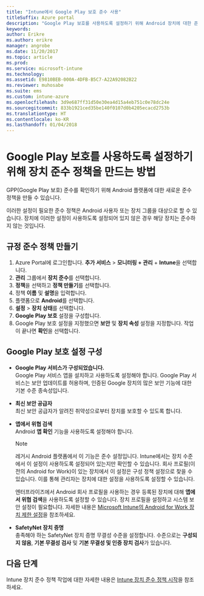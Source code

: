 ```yaml
---
title: "Intune에서 Google Play 보호 준수 사용"
titleSuffix: Azure portal
description: "Google Play 보호를 사용하도록 설정하기 위해 Android 장치에 대한 준수 정책을 만드는 방법을 알아봅니다."
keywords: 
author: Erikre
ms.author: erikre
manager: angrobe
ms.date: 11/20/2017
ms.topic: article
ms.prod: 
ms.service: microsoft-intune
ms.technology: 
ms.assetid: E9810BEB-000A-4DFB-B5C7-A22A92082B22
ms.reviewer: muhosabe
ms.suite: ems
ms.custom: intune-azure
ms.openlocfilehash: 3d9e687ff31d50e30ea4d15a4eb751c0e78dc24e
ms.sourcegitcommit: 833b1921ced35be140f0107d0b4205ecacd2753b
ms.translationtype: HT
ms.contentlocale: ko-KR
ms.lasthandoff: 01/04/2018
---
```

# <a name="how-to-create-a-device-compliance-policy-to-enable-google-play-protect"></a>Google Play 보호를 사용하도록 설정하기 위해 장치 준수 정책을 만드는 방법

GPP(Google Play 보호) 준수를 확인하기 위해 Android 플랫폼에 대한 새로운 준수 정책을 만들 수 있습니다.

이러한 설정이 필요한 준수 정책은 Android 사용자 또는 장치 그룹을 대상으로 할 수 있습니다. 장치에 이러한 설정이 사용하도록 설정되어 있지 않은 경우 해당 장치는 준수하지 않는 것입니다.

## <a name="create-a-compliance-policy"></a>규정 준수 정책 만들기

1. Azure Portal에 로그인합니다. **추가 서비스** > **모니터링 + 관리** + **Intune**을 선택합니다.
2. **관리** 그룹에서 **장치 준수**를 선택합니다. 
3. **정책**을 선택하고 **정책 만들기**를 선택합니다.
4. 정책 **이름** 및 **설명**을 입력합니다.
5. 플랫폼으로 **Android**를 선택합니다.
6. **설정** > **장치 상태**를 선택합니다.
7. **Google Play 보호** 설정을 구성합니다.
8. Google Play 보호 설정을 지정했으면 **보안** 및 **장치 속성** 설정을 지정합니다. 작업이 끝나면 **확인**을 선택합니다.

## <a name="configure-the-google-play-protect-settings"></a>Google Play 보호 설정 구성

 - **Google Play 서비스가 구성되었습니다.**  
   Google Play 서비스 앱을 설치하고 사용하도록 설정해야 합니다. Google Play 서비스는 보안 업데이트를 허용하며, 인증된 Google 장치의 많은 보안 기능에 대한 기본 수준 종속성입니다.
 - **최신 보안 공급자**  
   최신 보안 공급자가 알려진 취약성으로부터 장치를 보호할 수 있도록 합니다.
 - **앱에서 위협 검색**  
   Android **앱 확인** 기능을 사용하도록 설정해야 합니다.
    > [!Note]  
    > 레거시 Android 플랫폼에서 이 기능은 준수 설정입니다. Intune에서는 장치 수준에서 이 설정이 사용하도록 설정되어 있는지만 확인할 수 있습니다. 회사 프로필(이전의 Android for Work)이 있는 장치에서 이 설정은 구성 정책 설정으로 찾을 수 있습니다. 이를 통해 관리자는 장치에 대한 설정을 사용하도록 설정할 수 있습니다.

    엔터프라이즈에서 Android 회사 프로필을 사용하는 경우 등록된 장치에 대해 **앱에서 위협 검색**을 사용하도록 설정할 수 있습니다. 장치 프로필을 설정하고 시스템 보안 설정이 필요합니다. 자세한 내용은 [Microsoft Intune의 Android for Work 장치 제한 설정](device-restrictions-android-for-work.md)을 참조하세요.

 - **SafetyNet 장치 증명**  
   충족해야 하는 SafetyNet 장치 증명 무결성 수준을 설정합니다. 수준으로는 **구성되지 않음**, **기본 무결성 검사** 및 **기본 무결성 및 인증 장치 검사**가 있습니다.




## <a name="next-steps"></a>다음 단계

Intune 장치 준수 정책 작업에 대한 자세한 내용은 [Intune 장치 준수 정책 시작](device-compliance-get-started.md)을 참조하세요.